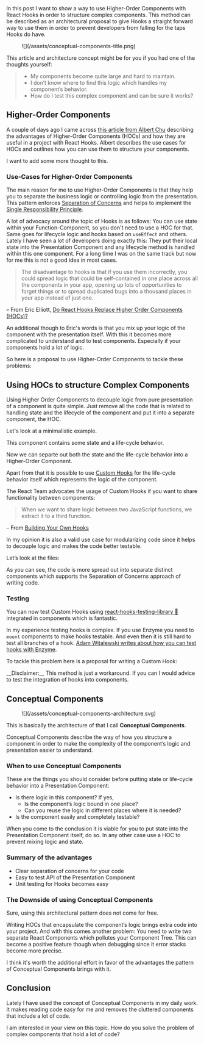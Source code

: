 <div class="post__intro" markdown="1">
  In this post I want to show a way to use Higher-Order Components with React Hooks in order to structure complex components. This method can be described as an architectural proposal to give Hooks a straight forward way to use them in order to prevent developers from falling for the taps Hooks do have.
</div>

<figure class="image image--block" markdown="1">
  ![](/assets/conceptual-components-title.png)
</figure>


This article and architecture concept might be for you if you had one of the thoughts yourself:

> * My components become quite large and hard to maintain.
> * I don’t know where to find this logic which handles my component’s behavior.
> * How do I test this complex component and can be sure it works?

## Higher-Order Components

A couple of days ago I came across [this article from Albert Chu](https://medium.com/@albertchu539/higher-order-components-in-a-react-hooks-world-69fe1f0b0791) describing the advantages of Higher-Order Components (HOCs) and how they are useful in a project with React Hooks.
Albert describes the use cases for HOCs and outlines how you can use them to structure your components.

I want to add some more thought to this.

### Use-Cases for Higher-Order Components

The main reason for me to use Higher-Order Components is that they help you to separate the business logic or controlling logic from the presentation. This pattern enforces [Separation of Concerns](https://en.wikipedia.org/wiki/Separation_of_concerns) and helps to implement the [Single Responsibility Principle](https://en.wikipedia.org/wiki/Single_responsibility_principle).

A lot of advocacy around the topic of Hooks is as follows: You can use state within your Function-Component, so you don't need to use a HOC for that. Same goes for lifecycle logic and hooks based on `useEffect` and others.
Lately I have seen a lot of developers doing exactly this: They put their local state into the Presentation Component and any lifecycle method is handled within this one component. For a long time I was on the same track but now for me this is not a good idea in most cases.

> The disadvantage to hooks is that if you use them incorrectly, you could spread logic that could be self-contained in one place across all the components in your app, opening up lots of opportunities to forget things or to spread duplicated bugs into a thousand places in your app instead of just one.

– From Eric Elliott, [Do React Hooks Replace Higher Order Components (HOCs)?](https://medium.com/javascript-scene/do-react-hooks-replace-higher-order-components-hocs-7ae4a08b7b58)

An additional though to Eric's words is that you mix up your logic of the component with the presentation itself. With this it becomes more complicated to understand and to test components. Especially if your components hold a lot of logic.

So here is a proposal to use Higher-Order Components to tackle these problems:

## Using HOCs to structure Complex Components

Using Higher Order Components to decouple logic from pure presentation of a component is quite simple. Just remove all the code that is related to handling state and the lifecycle of the component and put it into a separate component, the HOC.

Let's look at a minimalistic example.

This component contains some state and a life-cycle behavior.

<script src="https://gist.github.com/drublic/cf1e4ad38693f99a803d931b332b26e9.js"></script>

Now we can separte out both the state and the life-cycle behavior into a Higher-Order Component.

Apart from that it is possible to use [Custom Hooks](https://reactjs.org/docs/hooks-custom.html) for the life-cycle behavior itself which represents the logic of the component.

The React Team advocates the usage of Custom Hooks if you want to share functionality between components:

> When we want to share logic between two JavaScript functions, we extract it to a third function.

– From [Building Your Own Hooks](https://reactjs.org/docs/hooks-custom.html#extracting-a-custom-hook)

In my opinion it is also a valid use case for modularizing code since it helps to decouple logic and makes the code better testable.

Let’s look at the files:

<script src="https://gist.github.com/drublic/cbb99a906f8fd349298ce32b2c3b6bc8.js"></script>

As you can see, the code is more spread out into separate distinct components which supports the Separation of Concerns approach of writing code.

### Testing

You can now test Custom Hooks using [react-hooks-testing-library 🐏](https://github.com/testing-library/react-hooks-testing-library) integrated in components which is fantastic.

In my experience testing hooks is complex. If you use Enzyme you need to `mount` components to make hooks testable. And even then it is still hard to test all branches of a hook. [Adam Witalewski writes about how you can test hooks with Enzyme](https://itnext.io/testing-components-built-using-react-hooks-with-jest-enzyme-edb87d703756).

To tackle this problem here is a proposal for writing a Custom Hook:

<script src="https://gist.github.com/drublic/e7736ac2773708e0190c7722d0012c88.js"></script>

<div class="message" markdown="1">
<div class="message__content" markdown="1">
__Disclaimer:__ This method is just a workaround. If you can I would advice to test the integration of hooks into components.
</div>
</div>

## Conceptual Components

<figure class="image image--block" markdown="1">
  ![](/assets/conceptual-components-architecture.svg)
</figure>

This is basically the architecture of that I call __Conceptual Components__.

Conceptual Components describe the way of how you structure a component in order to make the complexity of the component’s logic and presentation easier to understand.

### When to use Conceptual Components

These are the things you should consider before putting state or life-cycle behavior into a Presentation Component:

* Is there logic in this component? If yes,
  * Is the component’s logic bound in one place?
  * Can you reuse the logic in different places where it is needed?
* Is the component easily and completely testable?

When you come to the conclusion it is viable for you to put state into the Presentation Component itself, do so. In any other case use a HOC to prevent mixing logic and state.

### Summary of the advantages

* Clear separation of concerns for your code
* Easy to test API of the Presentation Component
* Unit testing for Hooks becomes easy

### The Downside of using Conceptual Components

Sure, using this architectural pattern does not come for free.

Writing HOCs that encapsulate the component’s logic brings extra code into your project. And with this comes another problem: You need to write two separate React Components which pollutes your Component Tree. This can become a positive feature though when debugging since it error stacks become more precise.

I think it's worth the additional effort in favor of the advantages the pattern of Conceptual Components brings with it.

## Conclusion

Lately I have used the concept of Conceptual Components in my daily work. It makes reading code easy for me and removes the cluttered components that include a lot of code.

I am interested in your view on this topic. How do you solve the problem of complex components that hold a lot of code?
